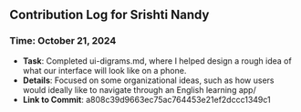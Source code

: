 ## Contribution Log for Srishti Nandy

### Time: October 21, 2024
- **Task**: Completed ui-digrams.md, where I helped design a rough idea of what our interface will look like on a phone. 
- **Details**: Focused on some organizational ideas, such as how users would ideally like to navigate through an English learning app/
- **Link to Commit**: a808c39d9663ec75ac764453e21ef2dccc1349c1
